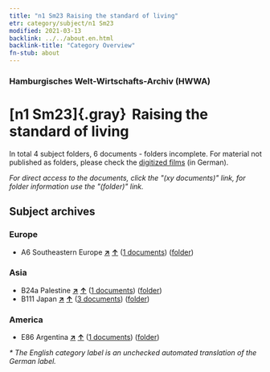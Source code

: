 ```yaml
---
title: "n1 Sm23 Raising the standard of living"
etr: category/subject/n1 Sm23
modified: 2021-03-13
backlink: ../../about.en.html
backlink-title: "Category Overview"
fn-stub: about
---
```


### Hamburgisches Welt-Wirtschafts-Archiv (HWWA)
# [n1 Sm23]{.gray}&#8201; Raising the standard of living&#160; 





In total 4 subject folders, 6 documents - folders incomplete.
For material not published as folders, please check the [digitized films](/film/h1_sh) (in German).

_For direct access to the documents, click the "(xy documents)" link, for folder information use the "(folder)" link._

## Subject archives



### Europe

- A6 Southeastern Europe [**&nearr;**](../../../geo/i/140900/about.en.html "Southeastern Europe (all folders)") [**&uarr;**](../../../geo/about.en.html#A6 "Country category system") (<a href="https://pm20.zbw.eu/dfgview/sh/140900,144955" title="about: Southeastern Europe : Raising the standard of living" target="_blank">1 documents</a>) ([folder](http://purl.org/pressemappe20/folder/sh/140900,144955))

### Asia

- B24a Palestine [**&nearr;**](../../../geo/i/141115/about.en.html "Palestine (all folders)") [**&uarr;**](../../../geo/about.en.html#B24a "Country category system") (<a href="https://pm20.zbw.eu/dfgview/sh/141115,144955" title="about: Palestine : Raising the standard of living" target="_blank">1 documents</a>) ([folder](http://purl.org/pressemappe20/folder/sh/141115,144955))
- B111 Japan [**&nearr;**](../../../geo/i/141272/about.en.html "Japan (all folders)") [**&uarr;**](../../../geo/about.en.html#B111 "Country category system") (<a href="https://pm20.zbw.eu/dfgview/sh/141272,144955" title="about: Japan : Raising the standard of living" target="_blank">3 documents</a>) ([folder](http://purl.org/pressemappe20/folder/sh/141272,144955))

### America

- E86 Argentina [**&nearr;**](../../../geo/i/141692/about.en.html "Argentina (all folders)") [**&uarr;**](../../../geo/about.en.html#E86 "Country category system") (<a href="https://pm20.zbw.eu/dfgview/sh/141692,144955" title="about: Argentina : Raising the standard of living" target="_blank">1 documents</a>) ([folder](http://purl.org/pressemappe20/folder/sh/141692,144955))


_* The English category label is an unchecked automated translation of the German label._

